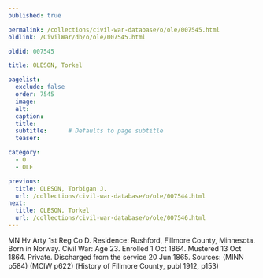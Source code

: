 ```yaml
---
published: true

permalink: /collections/civil-war-database/o/ole/007545.html
oldlink: /CivilWar/db/o/ole/007545.html

oldid: 007545

title: OLESON, Torkel

pagelist:
  exclude: false
  order: 7545
  image: 
  alt:
  caption:
  title:
  subtitle:      # Defaults to page subtitle
  teaser:

category: 
  - O 
  - OLE

previous:
  title: OLESON, Torbigan J.
  url: /collections/civil-war-database/o/ole/007544.html  
next:
  title: OLESON, Torkel
  url: /collections/civil-war-database/o/ole/007546.html   
---
```

MN Hv Arty 1st Reg Co D. Residence: Rushford, Fillmore County, Minnesota. Born in Norway. Civil War: Age 23. Enrolled 1 Oct 1864. Mustered 13 Oct 1864. Private. Discharged from the service 20 Jun 1865. Sources: (MINN p584) (MCIW p622) (&#147;History of Fillmore County&#148;, publ 1912, p153)